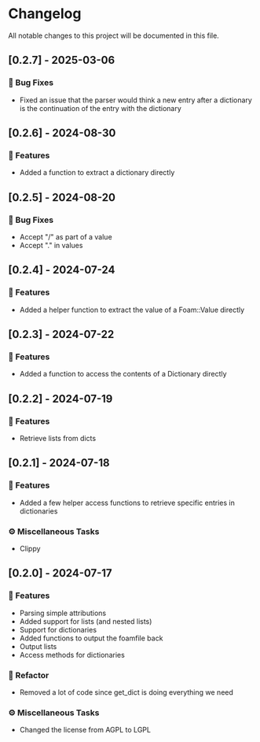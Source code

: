 # Changelog

All notable changes to this project will be documented in this file.

## [0.2.7] - 2025-03-06

### 🐛 Bug Fixes

- Fixed an issue that the parser would think a new entry after a dictionary is the continuation of the entry with the dictionary

## [0.2.6] - 2024-08-30

### 🚀 Features

- Added a function to extract a dictionary directly

## [0.2.5] - 2024-08-20

### 🐛 Bug Fixes

- Accept "/" as part of a value
- Accept "." in values

## [0.2.4] - 2024-07-24

### 🚀 Features

- Added a helper function to extract the value of a Foam::Value directly

## [0.2.3] - 2024-07-22

### 🚀 Features

- Added a function to access the contents of a Dictionary directly

## [0.2.2] - 2024-07-19

### 🚀 Features

- Retrieve lists from dicts

## [0.2.1] - 2024-07-18

### 🚀 Features

- Added a few helper access functions to retrieve specific entries in dictionaries

### ⚙️ Miscellaneous Tasks

- Clippy

## [0.2.0] - 2024-07-17

### 🚀 Features

- Parsing simple attributions
- Added support for lists (and nested lists)
- Support for dictionaries
- Added functions to output the foamfile back
- Output lists
- Access methods for dictionaries

### 🚜 Refactor

- Removed a lot of code since get_dict is doing everything we need

### ⚙️ Miscellaneous Tasks

- Changed the license from AGPL to LGPL

<!-- generated by git-cliff -->
